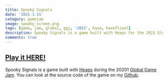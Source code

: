 ```yaml
---
title: Spooky Signals
date: '2021-1-31'
category: gamejam
image: spooky_screen.png
tags: [game, jam, global, ggj, '2021', haxe, haxeflixel]
description: Spooky Signals is a game built with Heaps for the 2021 Global Game Jam.
comments: true
---
```


## [Play it HERE!](/games/spooky/index.html)

Spooky Signals is a game built with [Heaps](http://heaps.io) during the 20201 [Global Game Jam](https://globalgamejam.org/2021/games/spooky-signals-6). You can look at the source code of the game on my [Github](https://github.com/cxsquared/GG2021_SpookySignals).
